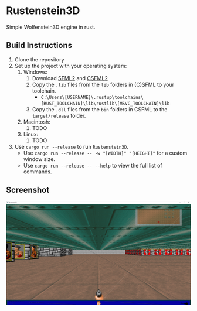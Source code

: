 # Rustenstein3D

Simple Wolfenstein3D engine in rust.

## Build Instructions

1. Clone the repository
2. Set up the project with your operating system:
   1. Windows:
      1. Download [SFML2](https://www.sfml-dev.org/download/sfml/2.5.1/) and [CSFML2](https://www.sfml-dev.org/download/csfml/)
      2. Copy the `.lib` files from the `lib` folders in (C)SFML to your toolchain.
         - `C:\Users\[USERNAME]\.rustup\toolchains\[RUST_TOOLCHAIN]\lib\rustlib\[MSVC_TOOLCHAIN]\lib`
      3. Copy the `.dll` files from the `bin` folders in CSFML to the `target/release` folder.
   2. Macintosh:
      1. TODO
   3. Linux:
      1. TODO
3. Use `cargo run --release` to run `Rustenstein3D`.
   - Use `cargo run --release -- -w "[WIDTH]" "[HEIGHT]"` for a custom window size.
   - Use `cargo run --release -- --help` to view the full list of commands.

## Screenshot

![rustenstein screenshot](screen.png "Rustenstein3D screenshot")
